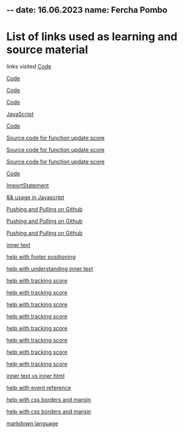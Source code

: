 --
date: 16.06.2023
name: Fercha Pombo 
--
# List of links used as learning and source material 


links visited
[Code](https://stackoverflow.com/questions/61036257/i-have-a-div-with-images-and-buttons-inside-the-buttons-center-but-the-images)

[Code](https://stackoverflow.com/questions/17934332/how-do-i-position-an-image-at-the-bottom-of-div)

[Code](https://stackoverflow.com/questions/2690237/how-to-position-a-span-inside-a-headline-tag)

[Code](https://www.codecademy.com/forum_questions/53715ac6282ae3f78c000bd0)

[JavaScript](https://www.codebrainer.com/blog/tic-tac-toe-javascript-game)

[Code](https://www.codecademy.com/forum_questions/53715ac6282ae3f78c000bd0)

[Source code for function update score](https://stackoverflow.com/questions/71484752/how-to-store-and-update-score-in-the-game)

[Source code for function update score](https://you.com/search?q=how+to+add+a+score+counter+to+a+game+in+javascript&tbm=youchat&cfr=chatb&cid=c2_00665cce-1db7-4665-bd5a-407ae58f8174)


[Source code for function update score](https://www.w3schools.com/graphics/game_score.asp)

[Code](https://theme.co/forum/t/footer-content-overlapping-with-main-content/73859/2)

[ImportStatement](https://stackoverflow.com/questions/10036977/best-way-to-include-css-why-use-import#10037064)

[&& usage in Javascript](https://developer.mozilla.org/en-US/docs/Web/JavaScript/Reference/Operators/Logical_AND)


[Pushing and Pulling on Github](https://stackoverflow.com/questions/10298291/cannot-push-to-github-keeps-saying-need-merge)

[Pushing and Pulling on Github](https://github.com/desktop/desktop/issues/14431)

[Pushing and Pulling on Github](https://www.w3docs.com/learn-git/git-pull.html)


[inner text](https://www.w3schools.com/jsref/prop_node_innertext.asp)


[help with footer positioning](https://stackoverflow.com/questions/33278664/absolute-positioning-with-footer-not-working)

[help with understanding inner text](https://www.w3schools.com/jsref/prop_node_innertext.asp)

[help with tracking score](https://developer.mozilla.org/en-US/docs/Games/Tutorials/2D_Breakout_game_pure_JavaScript/Track_the_score_and_win)

[help with tracking score](https://developer.mozilla.org/en-US/docs/Games/Tutorials/2D_Breakout_game_pure_JavaScript/Track_the_score_and_win)

[help with tracking score](https://www.geeksforgeeks.org/rock-paper-and-scissor-game-using-javascript/)

[help with tracking score](https://stackoverflow.com/questions/71484752/how-to-store-and-update-score-in-the-game)

[help with tracking score](https://you.com/search?q=how+to+add+a+score+counter+to+a+game+in+javascript&tbm=youchat&cfr=chatb&cid=c2_5e50f44d-4d53-4a30-bc04-db8cc258c925)

[help with tracking score](https://www.w3schools.com/graphics/game_score.asp)

[help with tracking score](https://stackoverflow.com/questions/17976883/rock-paper-scissors-in-javascript)

[help with tracking score](https://plainenglish.io/blog/building-a-rock-paper-scissors-game-with-javascript-bce23d39509d)

[inner text vs inner html](https://stackoverflow.com/questions/19030742/difference-between-innertext-innerhtml-and-value)

[help with event reference](https://developer.mozilla.org/en-US/docs/Web/Events) 

[help with css borders and margin](https://stackoverflow.com/questions/5664877/creating-space-between-an-element-and-its-border)

[help with css borders and margin](https://www.freecodecamp.org/news/css-margins/)

[markdown language](https://docs.moodle.org/402/en/Markdown#Images)



